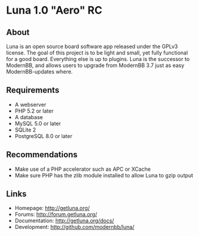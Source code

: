 # Luna 1.0 "Aero" RC

## About
Luna is an open source board software app released under the GPLv3 license. The goal of this project is to be light and small, yet fully functional for a good board. Everything else is up to plugins. Luna is the successor to ModernBB, and allows users to upgrade from ModernBB 3.7 just as easy ModernBB-updates where.

## Requirements
 - A webserver
 - PHP 5.2 or later
 - A database
  - MySQL 5.0 or later 
  - SQLite 2
  - PostgreSQL 8.0 or later

## Recommendations
 - Make use of a PHP accelerator such as APC or XCache
 - Make sure PHP has the zlib module installed to allow Luna to gzip output

## Links
 - Homepage: http://getluna.org/
 - Forums: http://forum.getluna.org/
 - Documentation: http://getluna.org/docs/
 - Development: http://github.com/modernbb/luna/